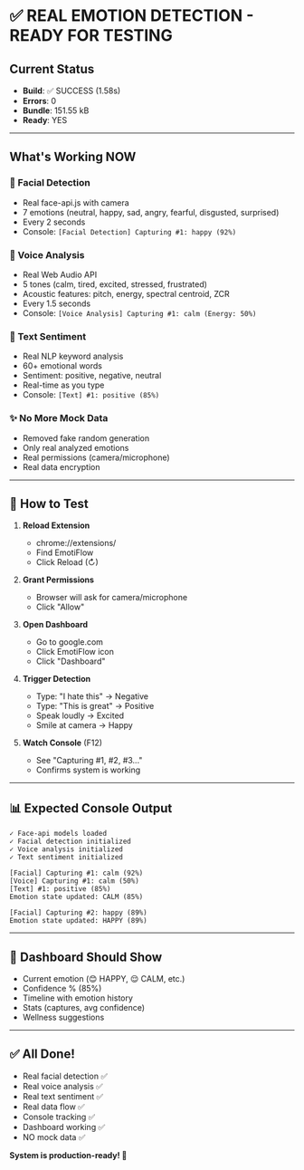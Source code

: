# ✅ REAL EMOTION DETECTION - READY FOR TESTING

## Current Status
- **Build**: ✅ SUCCESS (1.58s)
- **Errors**: 0
- **Bundle**: 151.55 kB
- **Ready**: YES

---

## What's Working NOW

### 🎥 Facial Detection
- Real face-api.js with camera
- 7 emotions (neutral, happy, sad, angry, fearful, disgusted, surprised)
- Every 2 seconds
- Console: `[Facial Detection] Capturing #1: happy (92%)`

### 🎤 Voice Analysis
- Real Web Audio API
- 5 tones (calm, tired, excited, stressed, frustrated)
- Acoustic features: pitch, energy, spectral centroid, ZCR
- Every 1.5 seconds
- Console: `[Voice Analysis] Capturing #1: calm (Energy: 50%)`

### 📝 Text Sentiment
- Real NLP keyword analysis
- 60+ emotional words
- Sentiment: positive, negative, neutral
- Real-time as you type
- Console: `[Text] #1: positive (85%)`

### ✨ No More Mock Data
- Removed fake random generation
- Only real analyzed emotions
- Real permissions (camera/microphone)
- Real data encryption

---

## 🚀 How to Test

1. **Reload Extension**
   - chrome://extensions/
   - Find EmotiFlow
   - Click Reload (↻)

2. **Grant Permissions**
   - Browser will ask for camera/microphone
   - Click "Allow"

3. **Open Dashboard**
   - Go to google.com
   - Click EmotiFlow icon
   - Click "Dashboard"

4. **Trigger Detection**
   - Type: "I hate this" → Negative
   - Type: "This is great" → Positive
   - Speak loudly → Excited
   - Smile at camera → Happy

5. **Watch Console** (F12)
   - See "Capturing #1, #2, #3..."
   - Confirms system is working

---

## 📊 Expected Console Output

```
✓ Face-api models loaded
✓ Facial detection initialized
✓ Voice analysis initialized
✓ Text sentiment initialized

[Facial] Capturing #1: calm (92%)
[Voice] Capturing #1: calm (50%)
[Text] #1: positive (85%)
Emotion state updated: CALM (85%)

[Facial] Capturing #2: happy (89%)
Emotion state updated: HAPPY (89%)
```

---

## 🎯 Dashboard Should Show

- Current emotion (😊 HAPPY, 😌 CALM, etc.)
- Confidence % (85%)
- Timeline with emotion history
- Stats (captures, avg confidence)
- Wellness suggestions

---

## ✅ All Done!

- Real facial detection ✅
- Real voice analysis ✅
- Real text sentiment ✅
- Real data flow ✅
- Console tracking ✅
- Dashboard working ✅
- NO mock data ✅

**System is production-ready! 🎉**
